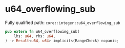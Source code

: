 # u64_overflowing_sub

Fully qualified path: `core::integer::u64_overflowing_sub`

```rust
pub extern fn u64_overflowing_sub(
    lhs: u64, rhs: u64,
) -> Result<u64, u64> implicits(RangeCheck) nopanic;
```

